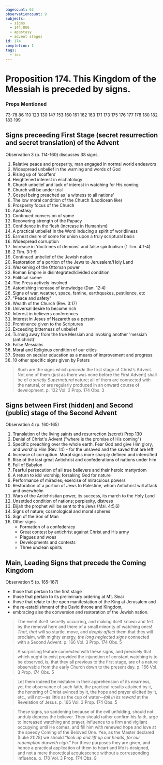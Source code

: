 ```yaml
---
pagecount: 62
observationcount: 9
subjects:
  - signs
  - 144,000
  - apostasy
  - advent stages
id: 174
completion: 1
tags:
  - toc
---
```

# Proposition 174. This Kingdom of the Messiah is preceded by signs.

### Props Mentioned
73-78 86 110 123 130 147 153 160 161 162 163 171 173 175 176 177 178 180 182 183 199
## Signs preceeding First Stage (secret resurrection and secret translation) of the Advent

Observation 3 (p. 114-160) discusses 38 signs. 

1. Relative peace and prosperity, man engaged in normal world endeavors
2. Widespread unbelief in the warning and words of God
3. Rising up of 'scoffers'
4. Heightened interest in eschatology
5. Church unbelief and lack of interest in watching for His coming
6. Church will be under trial
7. Gospel being preached as 'a witness to all nations'
8.  The low moral condition of the Church (Laodicean like)
9. Prosperity focus of the Church
10. Apostasy
11. Continued conversion of some
12. Recovering strength of the Papacy
13. Confidence in the flesh (increase in Humanism)
14. A practical unbelief in the Word inducing a spirit of worldliness
15. Earnest desire of some for union upon a truly scriptural basis
16. Widespread corruption
17. Increase in 'doctrines of demons' and false spiritualism (1 Tim. 4:1-4)
18. 2 Tim. 3:1-9
19. Continued unbelief of the Jewish nation
20. Restoration of a portion of the Jews to Jerusalem/Holy Land
21. Weakening of the Ottoman power
22. Roman Empire in disintegrated/divided condition
23. Political scene
24. The Press actively involved
25. Astonishing increase of knowledge (Dan. 12:4)
26. Signs of war, weather, space, famine, earthquakes, pestilence, etc
27. "Peace and safety"
28. Wealth of the Church (Rev. 3:17)
29. Universal desire to become rich
30. Interest in believers conferences
31. Interest in Jesus of Nazareth as a person
32. Prominence given to the Scriptures
33. Exceeding bitterness of unbelief
34. Turning away from the true Messiah and invoking another 'messiah (antichrist)'
35. False Messiahs
36. Moral and Religious condition of our cities
37. Stress on secular education as a means of improvement and progress
38. 10 other specific signs given by Peters

>Such are the signs which *precede* the first stage of Christ’s Advent. Not one of them (just as there was none before the First Advent) shall be of *a strictly Supernatural* nature; all of them are connected with the natural, or are regularly produced in an onward course of development.
>p. 132 Vol. 3 Prop. 174 Obs. 3


## Signs between First (hidden) and Second (public) stage of the Second Advent

Observation 4 (p. 160-165)

1. Translation of the living saints and resurrection (secret) [Prop 130](Proposition%20130.%20The%20Kingdom%20is%20preceded%20by%20a%20translation%20of%20the%20living%20saints..md) 
2. Denial of Christ's Advent ("where is the promise of His coming")
3. Specific preaching over the whole earth. Fear God and give Him glory, and worship Him (Rev. 14) - for the unsaved and the saved that are left
4. Increase of corruption. Moral signs more sharply defined and intensified
5. Rise of the last great Antichrist and confederations of nations under him
6. Fall of Babylon
7. Fearful persecution of all true believers and their heroic martyrdom
8. A return to idol worship; forsaking God for nature
9. Performance of miracles; exercise of miraculous powers
10. Restoration of a portion of Jews to Palestine, whom Antichrist will attack and overwhelm
11. Wars of the Antichristian power, its success, its march to the Holy Land
12. Unsettled condition of nations; perplexity, distress
13. Elijah the prophet will be sent to the Jews (Mal. 4:5,6)
14. Signs of nature; cosmological and moral spheres
15. Sign of the Son of Man
16. Other signs
	- Formation of a confederacy
	- Great contest by antichrist against Christ and His army
	- Plagues and woes
	- Developments and contests
	- Three unclean spirits
## Main, Leading Signs that precede the Coming Kingdom 

Observation 5 (p. 165-167)

- those that pertain to the first stage
- those that pertain to its preliminary ordering at Mt. Sinai
- those that relate to the open manifestation of the King at Jerusalem and 
- the re-establishment of the David throne and Kingdom, 
- embracing also the conversion and restoration of the Jewish nation. 

>The event itself secretly occurring, and making itself known and felt by the removal here and there of a small minority of watching ones! *That, that* will so startle, move, and *deeply affect* them that they will proclaim, with mighty energy, *the long neglected signs* connected with a Second Advent.
>p. 166 Vol. 3 Prop. 174 Obs. 5

>A surprising feature connected with these signs, and precisely that which ought to exist provided the injunction of constant watching is to be observed, is, that they all previous to the first stage, are of a nature observable from the early Church down to the present day.
>p. 166 Vol. 3 Prop. 174 Obs. 5

>Let them indeed be mistaken in their apprehension of its nearness, yet the observance of such faith, the practical results attained by it, the honoring of Christ evinced by it, the hope and prayer elicited by it, etc., will not—as little as the cup of water—*fail in its reward* at the Revelation of Jesus.
>p. 166 Vol. 3 Prop. 174 Obs. 5

>These signs, so saddening because of the evil unfolding, should not unduly depress the believer. They should rather confirm his faith, urge to increased watching and prayer, influence to a firm and vigilant occupying until He comes, and fill him with renewed hope and love at the speedy Coming of the Beloved One. Yea, as the Master declared (Luke 21:28) we should “*look up and lift up our heads, for our redemption draweth nigh.*” For these purposes they are given, and hence a practical application of them to heart and life is designed, and not a mere theoretical acquiescence without a corresponding influence.
>p. 170 Vol. 3 Prop. 174 Obs. 9








